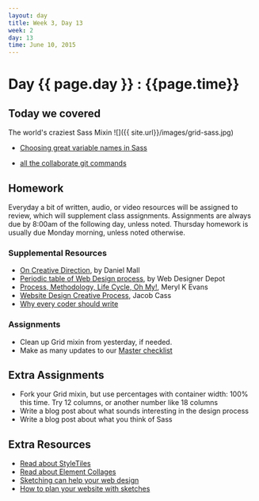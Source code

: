 ```yaml
---
layout: day
title: Week 3, Day 13
week: 2
day: 13
time: June 10, 2015
---
```


# Day {{ page.day }} : {{page.time}}


## Today we covered

The world's craziest Sass Mixin
![]({{ site.url}}/images/grid-sass.jpg)

* [Choosing great variable names in Sass](http://thesassway.com/beginner/variable-naming)

* [all the collaborate git commands](https://help.github.com/articles/fetching-a-remote/)

## Homework
Everyday a bit of written, audio, or video resources will be assigned to review, which will supplement class assignments. Assignments are always due by 8:00am of the following day, unless noted. Thursday homework is usually due Monday morning, unless noted otherwise.

### Supplemental Resources
* [On Creative Direction](http://danielmall.com/articles/on-creative-direction/), by Daniel Mall
* [Periodic table of Web Design process](http://www.webdesignerdepot.com/2014/09/the-periodic-table-of-web-design/), by Web Designer Depot
* [Process, Methodology, Life Cycle, Oh My!](http://alistapart.com/article/Process), Meryl K Evans
* [Website Design Creative Process](http://justcreative.com/2014/06/03/website-design-creative-process-workflow/), Jacob Cass
* [Why every coder should write](https://medium.com/@SchnettHappens/why-every-coder-should-start-writing-fe05e831d1cf)


### Assignments
* Clean up Grid mixin from yesterday, if needed.
* Make as many updates to our [Master checklist]()


## Extra Assignments
* Fork your Grid mixin, but use percentages with container width: 100% this time. Try 12 columns, or another number like 18 columns
* Write a blog post about what sounds interesting in the design process
* Write a blog post about what you think of Sass



## Extra Resources
* [Read about StyleTiles](http://styletil.es/)
* [Read about Element Collages](http://danielmall.com/articles/rif-element-collages/)
* [Sketching can help your web design](http://webdesign.tutsplus.com/articles/sketching-how-a-simple-pen-and-paper-can-transform-your-web-designs--webdesign-3073)
* [How to plan your website with sketches](http://tympanus.net/codrops/2013/01/29/planning-your-web-design-with-sketches/)
